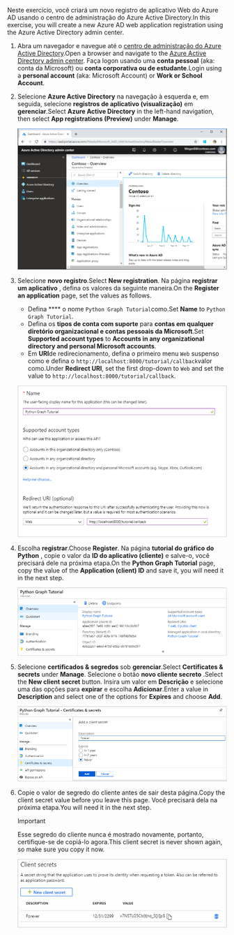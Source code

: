 <!-- markdownlint-disable MD002 MD041 -->

<span data-ttu-id="9b490-101">Neste exercício, você criará um novo registro de aplicativo Web do Azure AD usando o centro de administração do Azure Active Directory.</span><span class="sxs-lookup"><span data-stu-id="9b490-101">In this exercise, you will create a new Azure AD web application registration using the Azure Active Directory admin center.</span></span>

1. <span data-ttu-id="9b490-102">Abra um navegador e navegue até o [centro de administração do Azure Active Directory](https://aad.portal.azure.com).</span><span class="sxs-lookup"><span data-stu-id="9b490-102">Open a browser and navigate to the [Azure Active Directory admin center](https://aad.portal.azure.com).</span></span> <span data-ttu-id="9b490-103">Faça logon usando uma **conta pessoal** (aka: conta da Microsoft) ou **conta corporativa ou de estudante**.</span><span class="sxs-lookup"><span data-stu-id="9b490-103">Login using a **personal account** (aka: Microsoft Account) or **Work or School Account**.</span></span>

1. <span data-ttu-id="9b490-104">Selecione **Azure Active Directory** na navegação à esquerda e, em seguida, selecione **registros de aplicativo (visualização)** em **gerenciar**.</span><span class="sxs-lookup"><span data-stu-id="9b490-104">Select **Azure Active Directory** in the left-hand navigation, then select **App registrations (Preview)** under **Manage**.</span></span>

    ![<span data-ttu-id="9b490-105">Uma captura de tela dos registros de aplicativo</span><span class="sxs-lookup"><span data-stu-id="9b490-105">A screenshot of the App registrations</span></span> ](./images/aad-portal-app-registrations.png)

1. <span data-ttu-id="9b490-106">Selecione **novo registro**.</span><span class="sxs-lookup"><span data-stu-id="9b490-106">Select **New registration**.</span></span> <span data-ttu-id="9b490-107">Na página **registrar um aplicativo** , defina os valores da seguinte maneira.</span><span class="sxs-lookup"><span data-stu-id="9b490-107">On the **Register an application** page, set the values as follows.</span></span>

    - <span data-ttu-id="9b490-108">Defina \*\*\*\* o nome `Python Graph Tutorial`como.</span><span class="sxs-lookup"><span data-stu-id="9b490-108">Set **Name** to `Python Graph Tutorial`.</span></span>
    - <span data-ttu-id="9b490-109">Defina os **tipos de conta com suporte** para **contas em qualquer diretório organizacional e contas pessoais da Microsoft**.</span><span class="sxs-lookup"><span data-stu-id="9b490-109">Set **Supported account types** to **Accounts in any organizational directory and personal Microsoft accounts**.</span></span>
    - <span data-ttu-id="9b490-110">Em **URI**de redirecionamento, defina o primeiro menu `Web` suspenso como e defina o `http://localhost:8000/tutorial/callback`valor como.</span><span class="sxs-lookup"><span data-stu-id="9b490-110">Under **Redirect URI**, set the first drop-down to `Web` and set the value to `http://localhost:8000/tutorial/callback`.</span></span>

    ![Uma captura de tela da página registrar um aplicativo](./images/aad-register-an-app.png)

1. <span data-ttu-id="9b490-112">Escolha **registrar**.</span><span class="sxs-lookup"><span data-stu-id="9b490-112">Choose **Register**.</span></span> <span data-ttu-id="9b490-113">Na página **tutorial do gráfico do Python** , copie o valor da **ID do aplicativo (cliente)** e salve-o, você precisará dele na próxima etapa.</span><span class="sxs-lookup"><span data-stu-id="9b490-113">On the **Python Graph Tutorial** page, copy the value of the **Application (client) ID** and save it, you will need it in the next step.</span></span>

    ![Uma captura de tela da ID do aplicativo do novo registro de aplicativo](./images/aad-application-id.png)

1. <span data-ttu-id="9b490-115">Selecione **certificados & segredos** sob **gerenciar**.</span><span class="sxs-lookup"><span data-stu-id="9b490-115">Select **Certificates & secrets** under **Manage**.</span></span> <span data-ttu-id="9b490-116">Selecione o botão **novo cliente secreto** .</span><span class="sxs-lookup"><span data-stu-id="9b490-116">Select the **New client secret** button.</span></span> <span data-ttu-id="9b490-117">Insira um valor em **Descrição** e selecione uma das opções para **expirar** e escolha **Adicionar**.</span><span class="sxs-lookup"><span data-stu-id="9b490-117">Enter a value in **Description** and select one of the options for **Expires** and choose **Add**.</span></span>

    ![Uma captura de tela da caixa de diálogo Adicionar um segredo do cliente](./images/aad-new-client-secret.png)

1. <span data-ttu-id="9b490-119">Copie o valor de segredo do cliente antes de sair desta página.</span><span class="sxs-lookup"><span data-stu-id="9b490-119">Copy the client secret value before you leave this page.</span></span> <span data-ttu-id="9b490-120">Você precisará dela na próxima etapa.</span><span class="sxs-lookup"><span data-stu-id="9b490-120">You will need it in the next step.</span></span>

    > [!IMPORTANT]
    > <span data-ttu-id="9b490-121">Esse segredo do cliente nunca é mostrado novamente, portanto, certifique-se de copiá-lo agora.</span><span class="sxs-lookup"><span data-stu-id="9b490-121">This client secret is never shown again, so make sure you copy it now.</span></span>

    ![Uma captura de tela do novo segredo do cliente recentemente adicionado](./images/aad-copy-client-secret.png)